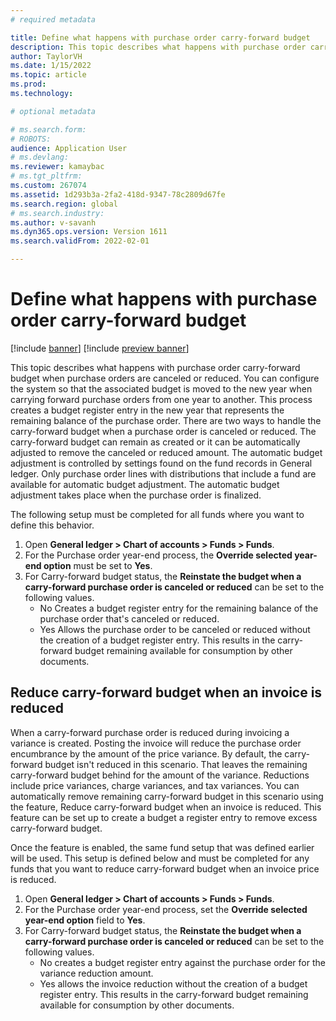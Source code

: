 ```yaml
---
# required metadata

title: Define what happens with purchase order carry-forward budget
description: This topic describes what happens with purchase order carry-forward budget when purchase orders are canceled or reduced. You can configure the system so that the associated budget is moved to the new year when carrying forward purchase orders from one year to another.
author: TaylorVH 
ms.date: 1/15/2022
ms.topic: article
ms.prod: 
ms.technology: 

# optional metadata

# ms.search.form: 
# ROBOTS: 
audience: Application User
# ms.devlang: 
ms.reviewer: kamaybac
# ms.tgt_pltfrm: 
ms.custom: 267074
ms.assetid: 1d293b3a-2fa2-418d-9347-78c2809d67fe
ms.search.region: global
# ms.search.industry: 
ms.author: v-savanh
ms.dyn365.ops.version: Version 1611
ms.search.validFrom: 2022-02-01

---
```


# Define what happens with purchase order carry-forward budget

[!include [banner](../includes/banner.md)]
[!include [preview banner](../includes/preview-banner.md)]

This topic describes what happens with purchase order carry-forward budget when purchase orders are canceled or reduced. You can configure the system so that the associated budget is moved to the new year when carrying forward purchase orders from one year to another. This process creates a budget register entry in the new year that represents the remaining balance of the purchase order. There are two ways to handle the carry-forward budget when a purchase order is canceled or reduced. The carry-forward budget can remain as created or it can be automatically adjusted to remove the canceled or reduced amount. The automatic budget adjustment is controlled by settings found on the fund records in General ledger. Only purchase order lines with distributions that include a fund are available for automatic budget adjustment. The automatic budget adjustment takes place when the purchase order is finalized.
 
The following setup must be completed for all funds where you want to define this behavior.
 
1. Open **General ledger > Chart of accounts > Funds > Funds**.
2. For the Purchase order year-end process, the **Override selected year-end option** must be set to **Yes**.
3. For Carry-forward budget status, the **Reinstate the budget when a carry-forward purchase order is canceled or reduced** can be set to the following values.
   - No Creates a budget register entry for the remaining balance of the purchase order that's canceled or reduced.
   - Yes Allows the purchase order to be canceled or reduced without the creation of a budget register entry. This results in the carry-forward budget remaining available for consumption by other documents.

## Reduce carry-forward budget when an invoice is reduced
 
When a carry-forward purchase order is reduced during invoicing a variance is created. Posting the invoice will reduce the purchase order encumbrance by the amount of the price variance. By default, the carry-forward budget isn't reduced in this scenario. That leaves the remaining carry-forward budget behind for the amount of the variance. Reductions include price variances, charge variances, and tax variances. You can automatically remove remaining carry-forward budget in this scenario using the feature, Reduce carry-forward budget when an invoice is reduced. This feature can be set up to create a budget a register entry to remove excess carry-forward budget.
 
Once the feature is enabled, the same fund setup that was defined earlier will be used. This setup is defined below and must be completed for any funds that you want to reduce carry-forward budget when an invoice price is reduced.
 
1. Open **General ledger > Chart of accounts > Funds > Funds**.
2. For the Purchase order year-end process, set the **Override selected year-end option** field to **Yes**.
3. For Carry-forward budget status, the **Reinstate the budget when a carry-forward purchase order is canceled or reduced** can be set to the following values.
   - No creates a budget register entry against the purchase order for the variance reduction amount.
   - Yes allows the invoice reduction without the creation of a budget register entry. This results in the carry-forward budget remaining available for consumption by other documents.

